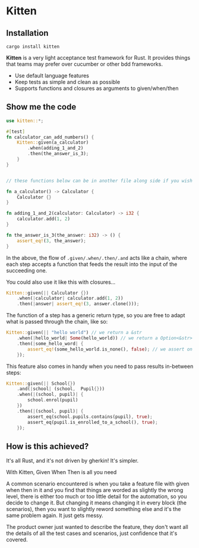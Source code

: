 # Kitten

## Installation
  `cargo install kitten`

**Kitten** is a very light acceptance test framework for Rust. It provides things that teams may prefer over cucumber or other bdd frameworks.

- Use default language features
- Keep tests as simple and clean as possible
- Supports functions and closures as arguments to given/when/then

## Show me the code

```rust
use kitten::*;

#[test]
fn calculator_can_add_numbers() {
    Kitten::given(a_calculator)
        .when(adding_1_and_2)
        .then(the_answer_is_3);
    }
}


// these functions below can be in another file along side if you wish like calculator_steps or kept in the same file

fn a_calculator() -> Calculator {
    Calculator {}
}

fn adding_1_and_2(calculator: Calculator) -> i32 {
    calculator.add(1, 2)
}

fn the_answer_is_3(the_answer: i32) -> () {
    assert_eq!(3, the_answer);
}
```

In the above, the flow of `.given/.when/.then/.and` acts like a chain, where each step accepts a function that feeds the result into the input of the succeeding one.

You could also use it like this with closures...

```rust
Kitten::given(|| Calculator {})
    .when(|calculator| calculator.add(1, 2))
    .then(|answer| assert_eq!(3, answer.clone()));
```

The function of a step has a generic return type, so you are free to adapt what is passed through the chain, like so:

```rust
Kitten::given(|| "hello world") // we return a &str
    .when(|hello_world| Some(hello_world)) // we return a Option<&str>
    .then(|some_hello_word| {
        assert_eq!(some_hello_world.is_none(), false); // we assert on our Option<&str>
    });
```

This feature also comes in handy when you need to pass results in-between steps:

```rust
Kitten::given(|| School{})
    .and(|school| (school,  Pupil{}))
    .when(|(school, pupil)| {
        school.enrol(pupil)
    })
    .then(|(school, pupil)| {
        assert_eq(school.pupils.contains(pupil), true);
        assert_eq(pupil.is_enrolled_to_a_school(), true);
    });
```

## How is this achieved?

It's all Rust, and it's not driven by gherkin! It's simpler.

With Kitten, Given When Then is all you need

A common scenario encountered is when you take a feature file with given when then in it and you find that things are worded as slightly the wrong level, there is either too much or too little detail for the automation, so you decide to change it. But changing it means changing it in every block (the scenarios), then you want to slightly reword something else and it's the same problem again. It just gets messy.

The product owner just wanted to describe the feature, they don't want all the details of all the test cases and scenarios, just confidence that it's covered.
